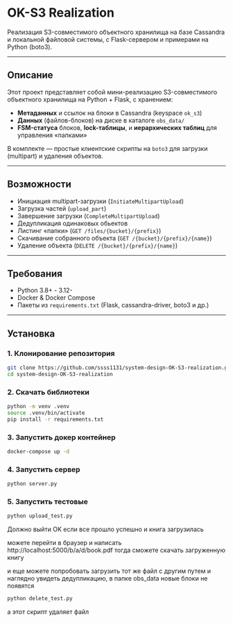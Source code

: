 # OK-S3 Realization

Реализация S3-совместимого объектного хранилища на базе Cassandra и локальной файловой системы, с Flask-сервером и примерами на Python (boto3).

---

## Описание

Этот проект представляет собой мини-реализацию S3-совместимого объектного хранилища на Python + Flask, с хранением:

- **Метаданных** и ссылок на блоки в Cassandra (keyspace `ok_s3`)  
- **Данных** (файлов-блоков) на диске в каталоге `obs_data/`  
- **FSM-статуса** блоков, **lock-таблицы**, и **иерархических таблиц** для управления «папками»

В комплекте — простые клиентские скрипты на `boto3` для загрузки (multipart) и удаления объектов.

---

## Возможности

- Инициация multipart-загрузки (`InitiateMultipartUpload`)  
- Загрузка частей (`upload_part`)  
- Завершение загрузки (`CompleteMultipartUpload`)
- Дедупликация одинаковых обьектов  
- Листинг «папки» (`GET /files/{bucket}/{prefix}`)  
- Скачивание собранного объекта (`GET /{bucket}/{prefix}/{name}`)  
- Удаление объекта (`DELETE /{bucket}/{prefix}/{name}`)  

---

## Требования

- Python 3.8+ - 3.12-
- Docker & Docker Compose  
- Пакеты из `requirements.txt` (Flask, cassandra-driver, boto3 и др.)  

---

## Установка

### 1. Клонирование репозитория

```bash
git clone https://github.com/ssss1131/system-design-OK-S3-realization.git
cd system-design-OK-S3-realization
```
### 2. Скачать библиотеки
```bash
python -m venv .venv
source .venv/bin/activate
pip install -r requirements.txt
```
### 3. Запустить докер контейнер
```bash
docker-compose up -d
```

### 4. Запустить сервер
``` bash
python server.py
```
### 5. Запустить тестовые 
``` bash
python upload_test.py
```
Должно выйти OK если все прошло успешно и книга загрузилась

можете перейти в браузер и написать 
http://localhost:5000/b/a/d/book.pdf
тогда сможете скачать загруженную книгу

и еще можете попробовать загрузить тот же файл с другим путем и наглядно увидеть дедупликацию, в папке obs_data новые блоки не появятся
```bash
python delete_test.py
```
а этот скрипт удаляет файл
